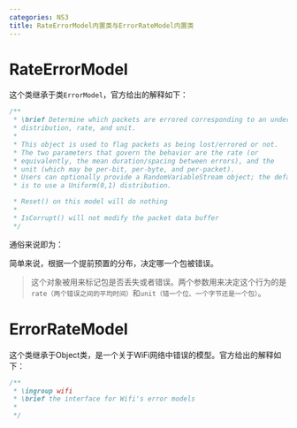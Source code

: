 ```yaml
---
categories: NS3
title: RateErrorModel内置类与ErrorRateModel内置类
---
```


# RateErrorModel

这个类继承于类`ErrorModel`，官方给出的解释如下：

```c++
/**
 * \brief Determine which packets are errored corresponding to an underlying
 * distribution, rate, and unit.
 *
 * This object is used to flag packets as being lost/errored or not.
 * The two parameters that govern the behavior are the rate (or
 * equivalently, the mean duration/spacing between errors), and the
 * unit (which may be per-bit, per-byte, and per-packet).
 * Users can optionally provide a RandomVariableStream object; the default
 * is to use a Uniform(0,1) distribution.

 * Reset() on this model will do nothing
 *
 * IsCorrupt() will not modify the packet data buffer
 */
```

通俗来说即为：

简单来说，根据一个提前预置的分布，决定哪一个包被错误。

> 这个对象被用来标记包是否丢失或者错误。两个参数用来决定这个行为的是`rate（两个错误之间的平均时间）`和`unit（错一个位、一个字节还是一个包）`。

# ErrorRateModel

这个类继承于Object类，是一个关于WiFi网络中错误的模型。官方给出的解释如下：

```c++
/**
 * \ingroup wifi
 * \brief the interface for Wifi's error models
 *
 */
```



